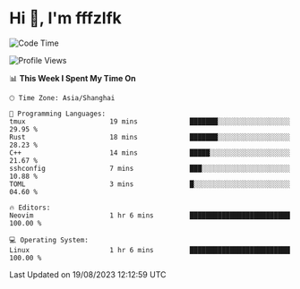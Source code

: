 # Hi 👋, I'm fffzlfk

<!--START_SECTION:waka-->
![Code Time](http://img.shields.io/badge/Code%20Time-348%20hrs%2032%20mins-blue)

![Profile Views](http://img.shields.io/badge/Profile%20Views-10-blue)

📊 **This Week I Spent My Time On** 

```text
🕑︎ Time Zone: Asia/Shanghai

💬 Programming Languages: 
tmux                     19 mins             ███████░░░░░░░░░░░░░░░░░░   29.95 % 
Rust                     18 mins             ███████░░░░░░░░░░░░░░░░░░   28.23 % 
C++                      14 mins             █████░░░░░░░░░░░░░░░░░░░░   21.67 % 
sshconfig                7 mins              ███░░░░░░░░░░░░░░░░░░░░░░   10.88 % 
TOML                     3 mins              █░░░░░░░░░░░░░░░░░░░░░░░░   04.60 % 

🔥 Editors: 
Neovim                   1 hr 6 mins         █████████████████████████   100.00 % 

💻 Operating System: 
Linux                    1 hr 6 mins         █████████████████████████   100.00 % 
```


 Last Updated on 19/08/2023 12:12:59 UTC
<!--END_SECTION:waka-->

